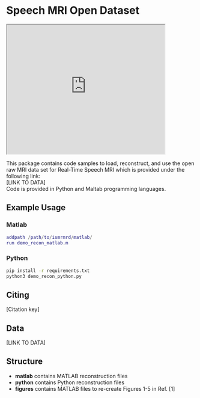 # Speech MRI Open Dataset

<iframe width="420" height="345" src="https://player.vimeo.com/video/67169448?autoplay=1&loop=0&title=0&byline=0&portrait=0"></iframe>

This package contains code samples to load, reconstruct, and use the open raw MRI data set for Real-Time Speech MRI which is provided under the following link:\
 [LINK TO DATA]\
Code is provided in Python and Maltab programming languages.

## Example Usage

### Matlab
```matlab
addpath /path/to/ismrmrd/matlab/
run demo_recon_matlab.m
```
### Python
```bash
pip install -r requirements.txt
python3 demo_recon_python.py
```

## Citing
[Citation key]

## Data
 [LINK TO DATA]

## Structure

* **matlab** contains MATLAB reconstruction files
* **python** contains Python reconstruction files
* **figures** contains MATLAB files to re-create Figures 1-5 in Ref. [1]

